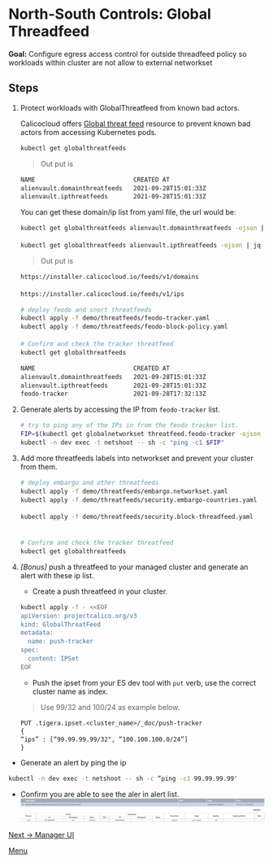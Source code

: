 # North-South Controls: Global Threadfeed

**Goal:** Configure egress access control for outside threadfeed policy so workloads within cluster are not allow to external networkset

## Steps

1. Protect workloads with GlobalThreatfeed from known bad actors.

    Calicocloud offers [Global threat feed](https://docs.tigera.io/reference/resources/globalthreatfeed) resource to prevent known bad actors from accessing Kubernetes pods.

    ```bash
    kubectl get globalthreatfeeds
    ```

    >Out put is 
    ```bash
    NAME                           CREATED AT
    alienvault.domainthreatfeeds   2021-09-28T15:01:33Z
    alienvault.ipthreatfeeds       2021-09-28T15:01:33Z
    ```

    You can get these domain/ip list from yaml file, the url would be:

    ```bash
    kubectl get globalthreatfeeds alienvault.domainthreatfeeds -ojson | jq -r '.spec.pull.http.url'

    kubectl get globalthreatfeeds alienvault.ipthreatfeeds -ojson | jq -r '.spec.pull.http.url'
    ```

    >Out put is 
    ```bash
    https://installer.calicocloud.io/feeds/v1/domains

    https://installer.calicocloud.io/feeds/v1/ips
    ```


    ```bash
    # deploy feodo and snort threatfeeds
    kubectl apply -f demo/threatfeeds/feodo-tracker.yaml
    kubectl apply -f demo/threatfeeds/feodo-block-policy.yaml

    # Confirm and check the tracker threatfeed
    kubectl get globalthreatfeeds 

    ```

    ```bash
    NAME                           CREATED AT
    alienvault.domainthreatfeeds   2021-09-28T15:01:33Z
    alienvault.ipthreatfeeds       2021-09-28T15:01:33Z
    feodo-tracker                  2021-09-28T17:32:13Z
    ```
    
2. Generate alerts by accessing the IP from `feodo-tracker` list. 

    ```bash
    # try to ping any of the IPs in from the feodo tracker list.
    FIP=$(kubectl get globalnetworkset threatfeed.feodo-tracker -ojson | jq -r '.spec.nets[0]' | sed -e 's/^"//' -e 's/"$//' -e 's/\/32//')
    kubectl -n dev exec -t netshoot -- sh -c "ping -c1 $FIP"
    ```

3. Add more threatfeeds labels into networkset and prevent your cluster from them.

    ```bash
    # deploy embargo and other threatfeeds
    kubectl apply -f demo/threatfeeds/embargo.networkset.yaml
    kubectl apply -f demo/threatfeeds/security.embargo-countries.yaml
    
    kubectl apply -f demo/threatfeeds/security.block-threadfeed.yaml
  

    # Confirm and check the tracker threatfeed
    kubectl get globalthreatfeeds 

    ```
    
4. *[Bonus]* push a threatfeed to your managed cluster and generate an alert with these ip list.    

   - Create a push threatfeed in your cluster. 

    ```bash
    kubectl apply -f - <<EOF
    apiVersion: projectcalico.org/v3
    kind: GlobalThreatFeed
    metadata:
      name: push-tracker
    spec:
      content: IPSet
    EOF
    ```

   - Push the ipset from your ES dev tool with `put` verb, use the correct cluster name as index. 
    > Use 99/32 and 100/24 as example below.

    ```text
    PUT .tigera.ipset.<cluster_name>/_doc/push-tracker
    {
    “ips” : [“99.99.99.99/32", “100.100.100.0/24”]
    }
    ```

  - Generate an alert by ping the ip
   ```bash
   kubectl -n dev exec -t netshoot -- sh -c “ping -c1 99.99.99.99"
   ```

  - Confirm you are able to see the aler in alert list. 
     ![push alert](../img/push-alert.png)
        

[Next -> Manager UI](../modules/manager-ui.md)

[Menu](../README.md)